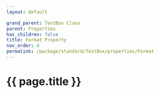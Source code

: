 ```yaml
---
layout: default

grand_parent: TextBox Class
parent: Properties
has_children: false
title: Format Property
nav_order: 4
permalink: /package/standard/TextBox/properties/Format
---
```

# {{ page.title }}
